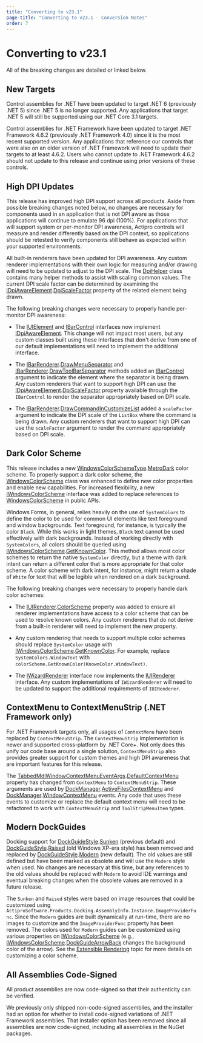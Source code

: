 ```yaml
---
title: "Converting to v23.1"
page-title: "Converting to v23.1 - Conversion Notes"
order: 7
---
```

# Converting to v23.1

All of the breaking changes are detailed or linked below.

## New Targets

Control assemblies for .NET have been updated to target .NET 6 (previously .NET 5) since .NET 5 is no longer supported.  Any applications that target .NET 5 will still be supported using our .NET Core 3.1 targets.

Control assemblies for .NET Framework have been updated to target .NET Framework 4.6.2 (previously .NET Framework 4.0) since it is the most recent supported version. Any applications that reference our controls that were also on an older version of .NET Framework will need to update their targets to at least 4.6.2. Users who cannot update to .NET Framework 4.6.2 should not update to this release and continue using prior versions of these controls.

## High DPI Updates

This release has improved high DPI support across all products. Aside from possible breaking changes noted below, no changes are necessary for components used in an application that is not DPI aware as those applications will continue to emulate 96 dpi (100%). For applications that will support system or per-monitor DPI awareness, Actipro controls will measure and render differently based on the DPI context, so applications should be retested to verify components still behave as expected within your supported environments.

All built-in renderers have been updated for DPI awareness. Any custom renderer implementations with their own logic for measuring and/or drawing will need to be updated to adjust to the DPI scale. The [DpiHelper](xref:@ActiproUIRoot.Drawing.DpiHelper) class contains many helper methods to assist with scaling common values. The current DPI scale factor can be determined by examining the [IDpiAwareElement](xref:@ActiproUIRoot.Controls.IDpiAwareElement).[DpiScaleFactor](xref:@ActiproUIRoot.Controls.IDpiAwareElement.DpiScaleFactor) property of the related element being drawn.

The following breaking changes were necessary to properly handle per-monitor DPI awareness:

- The [IUIElement](xref:@ActiproUIRoot.Controls.IUIElement) and [IBarControl](xref:@ActiproUIRoot.Controls.Bars.IBarControl) interfaces now implement [IDpiAwareElement](xref:@ActiproUIRoot.Controls.IDpiAwareElement).  This change will not impact most users, but any custom classes built using these interfaces that don't derive from one of our default implementations will need to implement the additional interface.

- The [IBarRenderer](xref:@ActiproUIRoot.Controls.Bars.IBarRenderer).[DrawMenuSeparator](xref:@ActiproUIRoot.Controls.Bars.IBarRenderer.DrawMenuSeparator*) and [IBarRenderer](xref:@ActiproUIRoot.Controls.Bars.IBarRenderer).[DrawToolBarSeparator](xref:@ActiproUIRoot.Controls.Bars.IBarRenderer.DrawToolBarSeparator*) methods added an [IBarControl](xref:@ActiproUIRoot.Controls.Bars.IBarControl) argument to indicate the element where the separator is being drawn. Any custom renderers that want to support high DPI can use the [IDpiAwareElement](xref:@ActiproUIRoot.Controls.IDpiAwareElement).[DpiScaleFactor](xref:@ActiproUIRoot.Controls.IDpiAwareElement.DpiScaleFactor) property available through the `IBarControl` to render the separator appropriately based on DPI scale.

- The [IBarRenderer](xref:@ActiproUIRoot.Controls.Bars.IBarRenderer).[DrawCommandInCustomizeList](xref:@ActiproUIRoot.Controls.Bars.IBarRenderer.DrawCommandInCustomizeList*) added a `scaleFactor` argument to indicate the DPI scale of the `ListBox` where the command is being drawn.  Any custom renderers that want to support high DPI can use the `scaleFactor` argument to render the command appropriately based on DPI scale.

## Dark Color Scheme

This release includes a new [WindowsColorSchemeType](xref:@ActiproUIRoot.Drawing.WindowsColorSchemeType).[MetroDark](xref:@ActiproUIRoot.Drawing.WindowsColorSchemeType.MetroDark) color scheme. To properly support a dark color scheme, the [WindowsColorScheme](xref:@ActiproUIRoot.Drawing.WindowsColorScheme) class was enhanced to define new color properties and enable new capabilities. For increased flexibility, a new [IWindowsColorScheme](xref:@ActiproUIRoot.Drawing.IWindowsColorScheme) interface was added to replace references to [WindowsColorScheme](xref:@ActiproUIRoot.Drawing.WindowsColorScheme) in public APIs.

Windows Forms, in general, relies heavily on the use of `SystemColors` to define the color to be used for common UI elements like text foreground and window backgrounds.  Text foreground, for instance, is typically the color `Black`. While this works in light themes, `Black` text cannot be used effectively with dark backgrounds. Instead of working directly with `SystemColors`, all colors should be queried using [IWindowsColorScheme](xref:@ActiproUIRoot.Drawing.IWindowsColorScheme).[GetKnownColor](xref:@ActiproUIRoot.Drawing.IWindowsColorScheme.GetKnownColor*). This method allows most color schemes to return the native `SystemColor` directly, but a theme with dark intent can return a different color that is more appropriate for that color scheme. A color scheme with dark intent, for instance, might return a shade of `White` for text that will be legible when rendered on a dark background.

The following breaking changes were necessary to properly handle dark color schemes:

- The [IUIRenderer](xref:@ActiproUIRoot.Controls.IUIRenderer).[ColorScheme](xref:@ActiproUIRoot.Controls.IUIRenderer.ColorScheme) property was added to ensure all renderer implementations have access to a color scheme that can be used to resolve known colors. Any custom renderers that do not derive from a built-in renderer will need to implement the new property.

- Any custom rendering that needs to support multiple color schemes should replace `SystemColor` usage with [IWindowsColorScheme](xref:@ActiproUIRoot.Drawing.IWindowsColorScheme).[GetKnownColor](xref:@ActiproUIRoot.Drawing.IWindowsColorScheme.GetKnownColor*).  For example, replace `SystemColors.WindowText` with `colorScheme.GetKnownColor(KnownColor.WindowText)`.

- The [IWizardRenderer](xref:@ActiproUIRoot.Controls.Wizard.IWizardRenderer) interface now implements the [IUIRenderer](xref:@ActiproUIRoot.Controls.IUIRenderer) interface. Any custom implementations of `IWizardRenderer` will need to be updated to support the additional requirements of `IUIRenderer`.

## ContextMenu to ContextMenuStrip (.NET Framework only)

For .NET Framework targets only, all usages of `ContextMenu` have been replaced by `ContextMenuStrip`.  The `ContextMenuStrip` implementation is newer and supported cross-platform by .NET Core+. Not only does this unify our code base around a single solution, `ContextMenuStrip` also provides greater support for custom themes and high DPI awareness that are important features for this release.

The [TabbedMdiWindowContextMenuEventArgs](xref:@ActiproUIRoot.Controls.Docking.TabbedMdiWindowContextMenuEventArgs).[DefaultContextMenu](xref:@ActiproUIRoot.Controls.Docking.TabbedMdiWindowContextMenuEventArgs.DefaultContextMenu) property has changed from `ContextMenu` to `ContextMenuStrip`.  These arguments are used by [DockManager](xref:@ActiproUIRoot.Controls.Docking.DockManager).[ActiveFilesContextMenu](xref:@ActiproUIRoot.Controls.Docking.DockManager.ActiveFilesContextMenu) and [DockManager](xref:@ActiproUIRoot.Controls.Docking.DockManager).[WindowContextMenu](xref:@ActiproUIRoot.Controls.Docking.DockManager.WindowContextMenu) events. Any code that uses these events to customize or replace the default context menu will need to be refactored to work with `ContextMenuStrip` and `ToolStripMenuItem` types.

## Modern DockGuides

Docking support for [DockGuideStyle](xref:@ActiproUIRoot.Controls.Docking.DockGuideStyle).[Sunken](xref:@ActiproUIRoot.Controls.Docking.DockGuideStyle.Sunken) (previous default) and [DockGuideStyle](xref:@ActiproUIRoot.Controls.Docking.DockGuideStyle).[Raised](xref:@ActiproUIRoot.Controls.Docking.DockGuideStyle.Raised) (old Windows XP-era style) has been removed and replaced by [DockGuideStyle](xref:@ActiproUIRoot.Controls.Docking.DockGuideStyle).[Modern](xref:@ActiproUIRoot.Controls.Docking.DockGuideStyle.Modern) (new default). The old values are still defined but have been marked as obsolete and will use the `Modern` style when used. No changes are necessary at this time, but any references to the old values should be replaced with `Modern` to avoid IDE warnings and eventual breaking changes when the obsolete values are removed in a future release.

The `Sunken` and `Raised` styles were based on image resources that could be customized using `ActiproSoftware.Products.Docking.AssemblyInfo.Instance.ImageProviderFunc`. Since the `Modern` guides are built dynamically at run-time, there are no images to customize and the `ImageProviderFunc` property has been removed.  The colors used for `Modern` guides can be customized using various properties on [IWindowsColorScheme](xref:@ActiproUIRoot.Drawing.IWindowsColorScheme) (e.g., [IWindowsColorScheme](xref:@ActiproUIRoot.Drawing.IWindowsColorScheme).[DockGuideArrowBack](xref:@ActiproUIRoot.Drawing.IWindowsColorScheme.DockGuideArrowBack) changes the background color of the arrow).  See the [Extensible Rendering](../docking/extensible-rendering.md) topic for more details on customizing a color scheme.

## All Assemblies Code-Signed

All product assemblies are now code-signed so that their authenticity can be verified.

We previously only shipped non-code-signed assemblies, and the installer had an option for whether to install code-signed variations of .NET Framework assemblies.  That installer option has been removed since all assemblies are now code-signed, including all assemblies in the NuGet packages.
